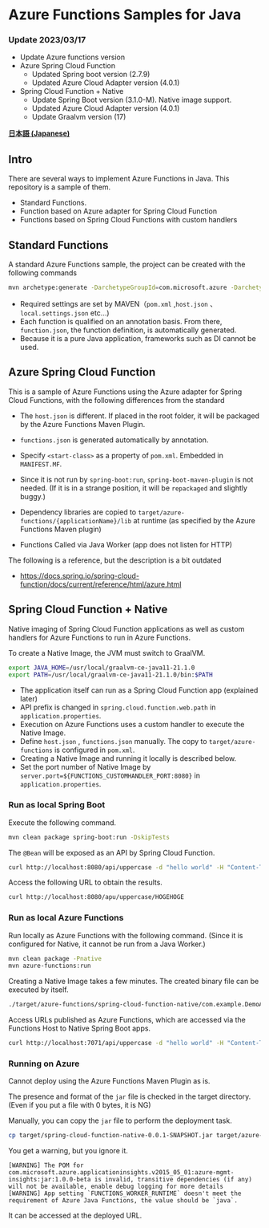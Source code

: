 # Azure Functions Samples for Java

### Update 2023/03/17

- Update Azure functions version
- Azure Spring Cloud Function
  - Updated Spring boot version (2.7.9)
  - Updated Azure Cloud Adapter version (4.0.1)
- Spring Cloud Function + Native
  - Update Spring Boot version (3.1.0-M). Native image support.
  - Updated Azure Cloud Adapter version (4.0.1)
  - Update Graalvm version (17)

**[日本語 (Japanese)](./README.ja.md)**

## Intro

There are several ways to implement Azure Functions in Java. This repository is a sample of them.

- Standard Functions.
- Function based on Azure adapter for Spring Cloud Function
- Functions based on Spring Cloud Functions with custom handlers

## Standard Functions

A standard Azure Functions sample, the project can be created with the following commands

```sh
mvn archetype:generate -DarchetypeGroupId=com.microsoft.azure -DarchetypeArtifactId=azure-functions-archetype -DjavaVersion=11
```

- Required settings are set by MAVEN（`pom.xml` ,`host.json` 、 `local.settings.json` etc...)
- Each function is qualified on an annotation basis. From there, `function.json`, the function definition, is automatically generated.
- Because it is a pure Java application, frameworks such as DI cannot be used.

## Azure Spring Cloud Function

This is a sample of Azure Functions using the Azure adapter for Spring Cloud Functions, with the following differences from the standard

- The `host.json` is different. If placed in the root folder, it will be packaged by the Azure Functions Maven Plugin.
- `functions.json` is generated automatically by annotation.
-  Specify `<start-class>` as a property of `pom.xml`. Embedded in `MANIFEST.MF`.
- Since it is not run by `spring-boot:run`, `spring-boot-maven-plugin` is not needed. (If it is in a strange position, it will be `repackaged` and slightly buggy.)

- Dependency libraries are copied to `target/azure-functions/{applicationName}/lib` at runtime (as specified by the Azure Functions Maven plugin)
- Functions Called via Java Worker (app does not listen for HTTP)

The following is a reference, but the description is a bit outdated

+ https://docs.spring.io/spring-cloud-function/docs/current/reference/html/azure.html

## Spring Cloud Function + Native

Native imaging of Spring Cloud Function applications as well as custom handlers for Azure Functions to run in Azure Functions.

To create a Native Image, the JVM must switch to GraalVM.


```sh
export JAVA_HOME=/usr/local/graalvm-ce-java11-21.1.0
export PATH=/usr/local/graalvm-ce-java11-21.1.0/bin:$PATH
```


- The application itself can run as a Spring Cloud Function app (explained later)
- API prefix is changed in `spring.cloud.function.web.path` in `application.properties`.
- Execution on Azure Functions uses a custom handler to execute the Native Image.
- Define `host.json` , `functions.json` manually. The copy to `target/azure-functions` is configured in `pom.xml`.
- Creating a Native Image and running it locally is described below.
- Set the port number of Native Image by `server.port=${FUNCTIONS_CUSTOMHANDLER_PORT:8080}` in `application.properties`.

### Run as local Spring Boot

Execute the following command.

```sh
mvn clean package spring-boot:run -DskipTests
```

The `@Bean` will be exposed as an API by Spring Cloud Function.

```sh
curl http://localhost:8080/api/uppercase -d "hello world" -H "Content-Type: text/plain"
```

Access the following URL to obtain the results.

```sh
curl http://localhost:8080/apu/uppercase/HOGEHOGE
```

### Run as local Azure Functions

Run locally as Azure Functions with the following command. (Since it is configured for Native, it cannot be run from a Java Worker.)

```sh
mvn clean package -Pnative 
mvn azure-functions:run 
```

Creating a Native Image takes a few minutes. The created binary file can be executed by itself.

```sh
./target/azure-functions/spring-cloud-function-native/com.example.DemoApplication
```

Access URLs published as Azure Functions, which are accessed via the Functions Host to Native Spring Boot apps.

```sh
curl http://localhost:7071/api/uppercase -d "hello world" -H "Content-Type: text/plain"
```

### Running on Azure

Cannot deploy using the Azure Functions Maven Plugin as is.

The presence and format of the `jar` file is checked in the target directory. (Even if you put a file with 0 bytes, it is NG)

Manually, you can copy the `jar` file to perform the deployment task.

```sh
cp target/spring-cloud-function-native-0.0.1-SNAPSHOT.jar target/azure-functions/spring-cloud-function-native
```

You get a warning, but you ignore it.

```log
[WARNING] The POM for com.microsoft.azure.applicationinsights.v2015_05_01:azure-mgmt-insights:jar:1.0.0-beta is invalid, transitive dependencies (if any) will not be available, enable debug logging for more details
[WARNING] App setting `FUNCTIONS_WORKER_RUNTIME` doesn't meet the requirement of Azure Java Functions, the value should be `java`.
```

It can be accessed at the deployed URL.
